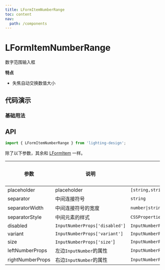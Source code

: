 ```yaml
---
title: LFormItemNumberRange
toc: content
nav:
  path: /components
---
```


# LFormItemNumberRange

数字范围输入框

**特点**

- 失焦自动交换数值大小

## 代码演示

### 基础用法

<code src='./demos/demo.tsx'></code>

## API

```ts
import { LFormItemNumberRange } from 'lighting-design';
```

除了以下参数，其余和 [LFormItem](/components/form-item#api) 一样。

| 参数             | 说明                           | 类型                           | 默认值 |
| ---------------- | ------------------------------ | ------------------------------ | ------ |
| placeholder      | placeholder                    | `[string,string]`              | `-`    |
| separator        | 中间连接符号                   | `string`                       | `'~'`  |
| separatorWidth   | 中间连接符号的宽度             | `number\|string`               | `30`   |
| separatorStyle   | 中间元素的样式                 | `CSSProperties`                | `-`    |
| disabled         | `InputNumberProps['disabled']` | `InputNumberProps['disabled']` | `-`    |
| variant          | `InputNumberProps['variant']`  | `InputNumberProps['variant']`  | `-`    |
| size             | `InputNumberProps['size'`]     | `InputNumberProps['size']`     | `-`    |
| leftNumberProps  | 左边`InputNumber`的属性        | `InputNumberProps`             | `-`    |
| rightNumberProps | 右边`InputNumber`的属性        | `InputNumberProps`             | `-`    |
